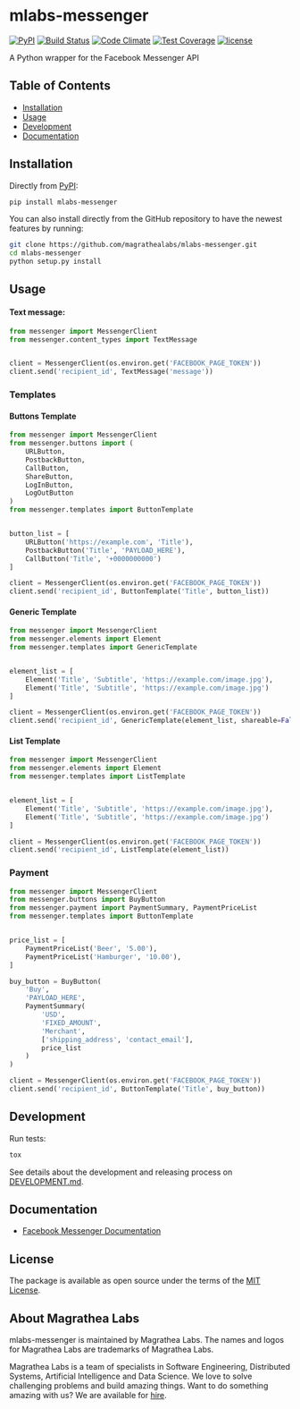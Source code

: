# mlabs-messenger

[![PyPI](https://img.shields.io/pypi/v/mlabs-messenger.svg)](https://pypi.python.org/pypi/mlabs-messenger)
[![Build Status](https://travis-ci.com/magrathealabs/mlabs-messenger.svg?token=29BMExP3EzBfkxDUwoyJ&branch=master)](https://travis-ci.com/magrathealabs/mlabs-messenger)
[![Code Climate](https://codeclimate.com/github/magrathealabs/mlabs-messenger/badges/gpa.svg)](https://codeclimate.com/github/magrathealabs/mlabs-messenger)
[![Test Coverage](https://codeclimate.com/github/magrathealabs/mlabs-messenger/badges/coverage.svg)](https://codeclimate.com/github/magrathealabs/mlabs-messenger/coverage)
[![license](https://img.shields.io/github/license/magrathealabs/mlabs-messenger.svg)](https://github.com/magrathealabs/mlabs-messenger/blob/master/LICENSE)

A Python wrapper for the Facebook Messenger API

## Table of Contents

- [Installation](#installation)
- [Usage](#usage)
- [Development](#development)
- [Documentation](#documentation)

## Installation

Directly from [PyPI](https://pypi.python.org/pypi/mlabs-messenger):

```bash
pip install mlabs-messenger
```

You can also install directly from the GitHub repository to have the newest features by running:

```bash
git clone https://github.com/magrathealabs/mlabs-messenger.git
cd mlabs-messenger
python setup.py install
```

## Usage

#### Text message:

```python
from messenger import MessengerClient
from messenger.content_types import TextMessage


client = MessengerClient(os.environ.get('FACEBOOK_PAGE_TOKEN'))
client.send('recipient_id', TextMessage('message'))
```

### Templates

#### Buttons Template

```python
from messenger import MessengerClient
from messenger.buttons import (
	URLButton,
	PostbackButton,
	CallButton,
	ShareButton,
	LogInButton,
	LogOutButton
)
from messenger.templates import ButtonTemplate


button_list = [
    URLButton('https://example.com', 'Title'),
    PostbackButton('Title', 'PAYLOAD_HERE'),
    CallButton('Title', '+0000000000')
]

client = MessengerClient(os.environ.get('FACEBOOK_PAGE_TOKEN'))
client.send('recipient_id', ButtonTemplate('Title', button_list))
```

#### Generic Template

```python
from messenger import MessengerClient
from messenger.elements import Element
from messenger.templates import GenericTemplate


element_list = [
    Element('Title', 'Subtitle', 'https://example.com/image.jpg'),
    Element('Title', 'Subtitle', 'https://example.com/image.jpg')
]

client = MessengerClient(os.environ.get('FACEBOOK_PAGE_TOKEN'))
client.send('recipient_id', GenericTemplate(element_list, shareable=False, image_aspect_ratio='square'))
```

#### List Template

```python
from messenger import MessengerClient
from messenger.elements import Element
from messenger.templates import ListTemplate


element_list = [
    Element('Title', 'Subtitle', 'https://example.com/image.jpg'),
    Element('Title', 'Subtitle', 'https://example.com/image.jpg')
]

client = MessengerClient(os.environ.get('FACEBOOK_PAGE_TOKEN'))
client.send('recipient_id', ListTemplate(element_list))
```

### Payment

```python
from messenger import MessengerClient
from messenger.buttons import BuyButton
from messenger.payment import PaymentSummary, PaymentPriceList
from messenger.templates import ButtonTemplate


price_list = [
    PaymentPriceList('Beer', '5.00'),
    PaymentPriceList('Hamburger', '10.00'),
]

buy_button = BuyButton(
    'Buy',
    'PAYLOAD_HERE',
    PaymentSummary(
        'USD',
        'FIXED_AMOUNT',
        'Merchant',
        ['shipping_address', 'contact_email'],
        price_list
    )
)

client = MessengerClient(os.environ.get('FACEBOOK_PAGE_TOKEN'))
client.send('recipient_id', ButtonTemplate('Title', buy_button))
```

## Development

Run tests:

```bash
tox
```

See details about the development and releasing process on [DEVELOPMENT.md](https://github.com/magrathealabs/mlabs-messenger/blob/master/DEVELOPMENT.md).

## Documentation

* [Facebook Messenger Documentation](https://developers.facebook.com/docs/messenger-platform)

## License

The package is available as open source under the terms of the [MIT License](http://opensource.org/licenses/MIT).

## About Magrathea Labs

mlabs-messenger is maintained by Magrathea Labs. The names and logos for Magrathea Labs are trademarks of Magrathea Labs.

Magrathea Labs is a team of specialists in Software Engineering, Distributed Systems, Artificial Intelligence and
Data Science. We love to solve challenging problems and build amazing things. Want to do something amazing with us?
We are available for [hire](mailto:contact@magrathealabs.com).
